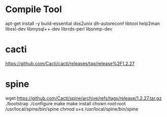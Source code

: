 # Compile Tool
apt-get install -y build-essential dos2unix dh-autoreconf libtool help2man libssl-dev libmysql++-dev librrds-perl libsnmp-dev

# cacti 
https://github.com/Cacti/cacti/releases/tag/release%2F1.2.27

# spine 
wget https://github.com/Cacti/spine/archive/refs/tags/release/1.2.27.tar.gz
./bootstrap
./configure
make
make install
chown root:root /usr/local/spine/bin/spine
chmod u+s /usr/local/spine/bin/spine